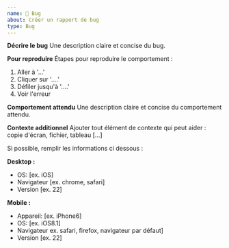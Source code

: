 ```yaml
---
name: 🐞 Bug
about: Créer un rapport de bug
type: Bug
---
```


**Décrire le bug**
Une description claire et concise du bug.

**Pour reproduire**
Étapes pour reproduire le comportement :
1. Aller à '...'
2. Cliquer sur  '....'
3. Défiler jusqu'à '....'
4. Voir l'erreur

**Comportement attendu**
Une description claire et concise du comportement attendu.

**Contexte additionnel**
Ajouter tout élément de contexte qui peut aider : copie d'écran, fichier, tableau [...]

Si possible, remplir les informations ci dessous :

**Desktop :**
 - OS: [ex. iOS]
 - Navigateur [ex. chrome, safari]
 - Version [ex. 22]

**Mobile :**
 - Appareil: [ex. iPhone6]
 - OS: [ex. iOS8.1]
 - Navigateur ex. safari, firefox, navigateur par défaut]
 - Version [ex. 22]
